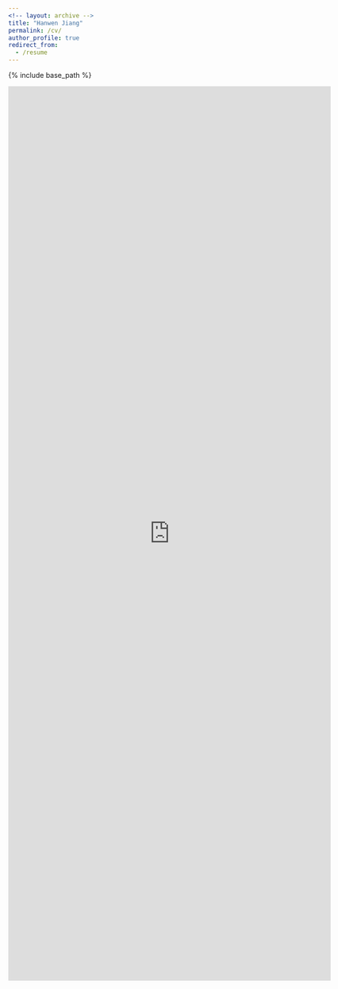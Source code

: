 ```yaml
---
<!-- layout: archive -->
title: "Hanwen Jiang"
permalink: /cv/
author_profile: true
redirect_from:
  - /resume
---
```


{% include base_path %}

<embed src="https://hwjiang1510.github.io/files/CV_hw_1.pdf" width="650" height="1800" type='application/pdf'>
